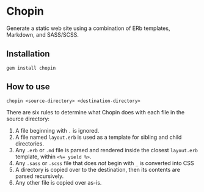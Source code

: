 # Chopin

Generate a static web site using a combination of ERb templates, Markdown, and SASS/SCSS.

## Installation

    gem install chopin

## How to use

    chopin <source-directory> <destination-directory>

There are six rules to determine what Chopin does with each file in the source directory:

1. A file beginning with `.` is ignored.
2. A file named `layout.erb` is used as a template for sibling and child directories.
3. Any `.erb` or `.md` file is parsed and rendered inside the closest `layout.erb` template, within `<%= yield %>`.
4. Any `.sass` or `.scss` file that does *not* begin with `_` is converted into CSS
5. A directory is copied over to the destination, then its contents are parsed recursively.
6. Any other file is copied over as-is.

